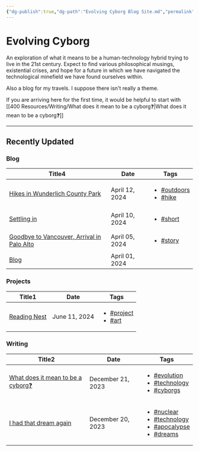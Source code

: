 ```yaml
---
{"dg-publish":true,"dg-path":"Evolving Cyborg Blog Site.md","permalink":"/evolving-cyborg-blog-site/","tags":["gardenEntry"]}
---
```


# Evolving Cyborg

An exploration of what it means to be a human-technology hybrid trying to live in the 21st century. Expect to find various philosophical musings, existential crises, and hope for a future in which we have navigated the technological minefield we have found ourselves within.

Also a blog for my travels. I suppose there isn't really a theme.

If you are arriving here for the first time, it would be helpful to start with [[400 Resources/Writing/What does it mean to be a cyborg❓\|What does it mean to be a cyborg❓]] 

---
## Recently Updated
<h3><span>Blog</span></h3><div><table class="dataview table-view-table"><thead class="table-view-thead"><tr class="table-view-tr-header"><th class="table-view-th"><span>Title</span><span class="dataview small-text">4</span></th><th class="table-view-th"><span>Date</span></th><th class="table-view-th"><span>Tags</span></th></tr></thead><tbody class="table-view-tbody"><tr><td><span><a data-tooltip-position="top" aria-label="400 Resources/Blog/Hikes in Wunderlich County Park.md" data-href="400 Resources/Blog/Hikes in Wunderlich County Park.md" href="400 Resources/Blog/Hikes in Wunderlich County Park.md" class="internal-link data-link-icon data-link-icon-after data-link-text" target="_blank" rel="noopener" data-link-tags="#outdoors #hike" data-link-path="400 Resources/Blog/Hikes in Wunderlich County Park.md" style="--data-link-tags: #outdoors #hike; --data-link-path: 400 Resources/Blog/Hikes in Wunderlich County Park.md;">Hikes in Wunderlich County Park</a></span></td><td>April 12, 2024</td><td><ul class="dataview dataview-ul dataview-result-list-ul"><li class="dataview-result-list-li"><span><a href="#outdoors" class="tag" target="_blank" rel="noopener">#outdoors</a></span></li><li class="dataview-result-list-li"><span><a href="#hike" class="tag" target="_blank" rel="noopener">#hike</a></span></li></ul></td></tr><tr><td><span><a data-tooltip-position="top" aria-label="400 Resources/Blog/Settling in.md" data-href="400 Resources/Blog/Settling in.md" href="400 Resources/Blog/Settling in.md" class="internal-link data-link-icon data-link-icon-after data-link-text" target="_blank" rel="noopener" data-link-tags="#short" data-link-path="400 Resources/Blog/Settling in.md" style="--data-link-tags: #short; --data-link-path: 400 Resources/Blog/Settling in.md;">Settling in</a></span></td><td>April 10, 2024</td><td><ul class="dataview dataview-ul dataview-result-list-ul"><li class="dataview-result-list-li"><span><a href="#short" class="tag" target="_blank" rel="noopener">#short</a></span></li></ul></td></tr><tr><td><span><a data-tooltip-position="top" aria-label="400 Resources/Blog/Goodbye to Vancouver, Arrival in Palo Alto.md" data-href="400 Resources/Blog/Goodbye to Vancouver, Arrival in Palo Alto.md" href="400 Resources/Blog/Goodbye to Vancouver, Arrival in Palo Alto.md" class="internal-link data-link-icon data-link-icon-after data-link-text" target="_blank" rel="noopener" data-link-tags="#story" data-link-path="400 Resources/Blog/Goodbye to Vancouver, Arrival in Palo Alto.md" style="--data-link-tags: #story; --data-link-path: 400 Resources/Blog/Goodbye to Vancouver, Arrival in Palo Alto.md;">Goodbye to Vancouver, Arrival in Palo Alto</a></span></td><td>April 05, 2024</td><td><ul class="dataview dataview-ul dataview-result-list-ul"><li class="dataview-result-list-li"><span><a href="#story" class="tag" target="_blank" rel="noopener">#story</a></span></li></ul></td></tr><tr><td><span><a data-tooltip-position="top" aria-label="400 Resources/Blog/Blog.md" data-href="400 Resources/Blog/Blog.md" href="400 Resources/Blog/Blog.md" class="internal-link data-link-icon data-link-icon-after data-link-text" target="_blank" rel="noopener" data-link-tags="" data-link-path="400 Resources/Blog/Blog.md" style="--data-link-path: 400 Resources/Blog/Blog.md;">Blog</a></span></td><td>April 01, 2024</td><td><ul class="dataview dataview-ul dataview-result-list-ul"></ul></td></tr></tbody></table></div><h3><span>Projects</span></h3><div><table class="dataview table-view-table"><thead class="table-view-thead"><tr class="table-view-tr-header"><th class="table-view-th"><span>Title</span><span class="dataview small-text">1</span></th><th class="table-view-th"><span>Date</span></th><th class="table-view-th"><span>Tags</span></th></tr></thead><tbody class="table-view-tbody"><tr><td><span><a data-tooltip-position="top" aria-label="400 Resources/Projects/Reading Nest.md" data-href="400 Resources/Projects/Reading Nest.md" href="400 Resources/Projects/Reading Nest.md" class="internal-link data-link-icon data-link-icon-after data-link-text" target="_blank" rel="noopener" data-link-tags="#project #art" data-link-path="400 Resources/Projects/Reading Nest.md" style="--data-link-tags: #project #art; --data-link-path: 400 Resources/Projects/Reading Nest.md;">Reading Nest</a></span></td><td>June 11, 2024</td><td><ul class="dataview dataview-ul dataview-result-list-ul"><li class="dataview-result-list-li"><span><a href="#project" class="tag" target="_blank" rel="noopener">#project</a></span></li><li class="dataview-result-list-li"><span><a href="#art" class="tag" target="_blank" rel="noopener">#art</a></span></li></ul></td></tr></tbody></table></div><h3><span>Writing</span></h3><div><table class="dataview table-view-table"><thead class="table-view-thead"><tr class="table-view-tr-header"><th class="table-view-th"><span>Title</span><span class="dataview small-text">2</span></th><th class="table-view-th"><span>Date</span></th><th class="table-view-th"><span>Tags</span></th></tr></thead><tbody class="table-view-tbody"><tr><td><span><a data-tooltip-position="top" aria-label="400 Resources/Writing/What does it mean to be a cyborg❓.md" data-href="400 Resources/Writing/What does it mean to be a cyborg❓.md" href="400 Resources/Writing/What does it mean to be a cyborg❓.md" class="internal-link data-link-icon data-link-icon-after data-link-text" target="_blank" rel="noopener" data-link-tags="#evolution #technology #cyborgs" data-link-path="400 Resources/Writing/What does it mean to be a cyborg❓.md" style="--data-link-tags: #evolution #technology #cyborgs; --data-link-path: 400 Resources/Writing/What does it mean to be a cyborg❓.md;">What does it mean to be a cyborg❓</a></span></td><td>December 21, 2023</td><td><ul class="dataview dataview-ul dataview-result-list-ul"><li class="dataview-result-list-li"><span><a href="#evolution" class="tag" target="_blank" rel="noopener">#evolution</a></span></li><li class="dataview-result-list-li"><span><a href="#technology" class="tag" target="_blank" rel="noopener">#technology</a></span></li><li class="dataview-result-list-li"><span><a href="#cyborgs" class="tag" target="_blank" rel="noopener">#cyborgs</a></span></li></ul></td></tr><tr><td><span><a data-tooltip-position="top" aria-label="400 Resources/Writing/I had that dream again.md" data-href="400 Resources/Writing/I had that dream again.md" href="400 Resources/Writing/I had that dream again.md" class="internal-link data-link-icon data-link-icon-after data-link-text" target="_blank" rel="noopener" data-link-tags="#nuclear #technology #apocalypse #dreams" data-link-path="400 Resources/Writing/I had that dream again.md" style="--data-link-tags: #nuclear #technology #apocalypse #dreams; --data-link-path: 400 Resources/Writing/I had that dream again.md;">I had that dream again</a></span></td><td>December 20, 2023</td><td><ul class="dataview dataview-ul dataview-result-list-ul"><li class="dataview-result-list-li"><span><a href="#nuclear" class="tag" target="_blank" rel="noopener">#nuclear</a></span></li><li class="dataview-result-list-li"><span><a href="#technology" class="tag" target="_blank" rel="noopener">#technology</a></span></li><li class="dataview-result-list-li"><span><a href="#apocalypse" class="tag" target="_blank" rel="noopener">#apocalypse</a></span></li><li class="dataview-result-list-li"><span><a href="#dreams" class="tag" target="_blank" rel="noopener">#dreams</a></span></li></ul></td></tr></tbody></table></div>


